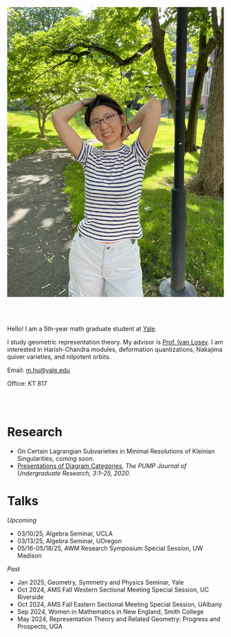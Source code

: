 <link rel="stylesheet" href="style2.css">
<div class="photo-div">
<img class="photo-img" src="./pictures/photo.png" alt="My Image">
</div>

<br/><br/>

Hello! I am a 5th-year math graduate student at [Yale](https://math.yale.edu/). 

I study geometric representation theory. My advisor is [Prof. Ivan Losev](https://gauss.math.yale.edu/~il282/). I am interested in Harish-Chandra modules, deformation quantizations, Nakajima quiver varieties, and nilpotent orbits.

<!---Here ia my [CV]().-->

Email: m.hu@yale.edu

Office: KT 817

<!---**Upcoming traveling:**-->

<br/><br/>
<!---<br/><br/>-->


# Research
- On Certain Lagrangian Subvarieties in Minimal Resolutions of Kleinian Singularities, *coming soon*.
- [Presentations of Diagram Categories](https://journals.calstate.edu/pump/article/view/2256), *The PUMP Journal of Undergraduate Research, 3:1–25, 2020*.

# Talks
*Upcoming*
- 03/10/25, Algebra Seminar, UCLA
- 03/13/25, Algebra Seminar, UOregon
- 05/16-05/18/25, AWM Research Symposium Special Session, UW Madison

*Past*
- Jan 2025, Geometry, Symmetry and Physics Seminar, Yale
- Oct 2024, AMS Fall Western Sectional Meeting Special Session, UC Riverside
- Oct 2024, AMS Fall Eastern Sectional Meeting Special Session, UAlbany
- Sep 2024, Women in Mathematics in New England, <!---*student talk and graduate school panelist*,--> Smith College
- May 2024, Representation Theory and Related Geometry: Progress and Prospects, <!---*contributed talk*,--> UGA
